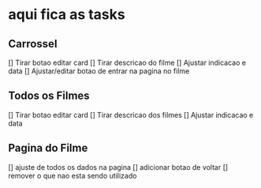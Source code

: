 # aqui fica as tasks

## Carrossel
[] Tirar botao editar card
[] Tirar descricao do filme
[] Ajustar indicacao e data
[] Ajustar/editar botao de entrar na pagina no filme

## Todos os Filmes
[] Tirar botao editar card
[] Tirar descricao dos filmes
[] Ajustar indicacao e data

## Pagina do Filme

[] ajuste de todos os dados na pagina
[] adicionar botao de voltar
[] remover o que nao esta sendo utilizado